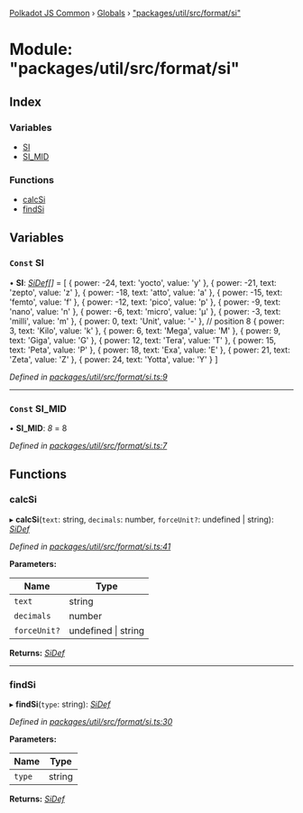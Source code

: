 [Polkadot JS Common](../README.md) › [Globals](../globals.md) › ["packages/util/src/format/si"](_packages_util_src_format_si_.md)

# Module: "packages/util/src/format/si"

## Index

### Variables

* [SI](_packages_util_src_format_si_.md#const-si)
* [SI_MID](_packages_util_src_format_si_.md#const-si_mid)

### Functions

* [calcSi](_packages_util_src_format_si_.md#calcsi)
* [findSi](_packages_util_src_format_si_.md#findsi)

## Variables

### `Const` SI

• **SI**: *[SiDef](../interfaces/_packages_util_src_types_.sidef.md)[]* = [
  { power: -24, text: 'yocto', value: 'y' },
  { power: -21, text: 'zepto', value: 'z' },
  { power: -18, text: 'atto', value: 'a' },
  { power: -15, text: 'femto', value: 'f' },
  { power: -12, text: 'pico', value: 'p' },
  { power: -9, text: 'nano', value: 'n' },
  { power: -6, text: 'micro', value: 'µ' },
  { power: -3, text: 'milli', value: 'm' },
  { power: 0, text: 'Unit', value: '-' }, // position 8
  { power: 3, text: 'Kilo', value: 'k' },
  { power: 6, text: 'Mega', value: 'M' },
  { power: 9, text: 'Giga', value: 'G' },
  { power: 12, text: 'Tera', value: 'T' },
  { power: 15, text: 'Peta', value: 'P' },
  { power: 18, text: 'Exa', value: 'E' },
  { power: 21, text: 'Zeta', value: 'Z' },
  { power: 24, text: 'Yotta', value: 'Y' }
]

*Defined in [packages/util/src/format/si.ts:9](https://github.com/polkadot-js/common/blob/f5acd602/packages/util/src/format/si.ts#L9)*

___

### `Const` SI_MID

• **SI_MID**: *8* = 8

*Defined in [packages/util/src/format/si.ts:7](https://github.com/polkadot-js/common/blob/f5acd602/packages/util/src/format/si.ts#L7)*

## Functions

###  calcSi

▸ **calcSi**(`text`: string, `decimals`: number, `forceUnit?`: undefined | string): *[SiDef](../interfaces/_packages_util_src_types_.sidef.md)*

*Defined in [packages/util/src/format/si.ts:41](https://github.com/polkadot-js/common/blob/f5acd602/packages/util/src/format/si.ts#L41)*

**Parameters:**

Name | Type |
------ | ------ |
`text` | string |
`decimals` | number |
`forceUnit?` | undefined &#124; string |

**Returns:** *[SiDef](../interfaces/_packages_util_src_types_.sidef.md)*

___

###  findSi

▸ **findSi**(`type`: string): *[SiDef](../interfaces/_packages_util_src_types_.sidef.md)*

*Defined in [packages/util/src/format/si.ts:30](https://github.com/polkadot-js/common/blob/f5acd602/packages/util/src/format/si.ts#L30)*

**Parameters:**

Name | Type |
------ | ------ |
`type` | string |

**Returns:** *[SiDef](../interfaces/_packages_util_src_types_.sidef.md)*
